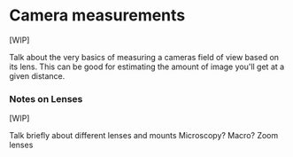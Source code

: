 # Camera measurements

[WIP]

Talk about the very basics of measuring a cameras field of view based on its lens. This can be good for estimating the amount of image you'll get at a given distance.

### Notes on Lenses

[WIP]

Talk briefly about different lenses and mounts
Microscopy? Macro?
Zoom lenses